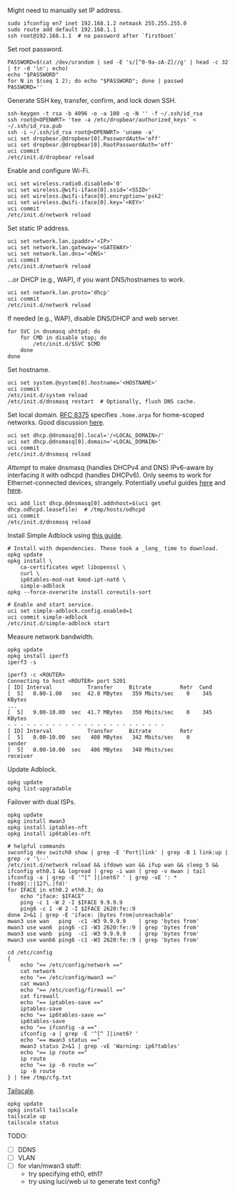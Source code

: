 Might need to manually set IP address.

```
sudo ifconfig en7 inet 192.168.1.2 netmask 255.255.255.0
sudo route add default 192.168.1.1
ssh root@192.168.1.1  # no password after `firstboot`
```

Set root password.

```
PASSWORD=$(cat /dev/urandom | sed -E 's/[^0-9a-zA-Z]//g' | head -c 32 | tr -d '\n'; echo)
echo "$PASSWORD"
for N in $(seq 1 2); do echo "$PASSWORD"; done | passwd
PASSWORD=''
```

Generate SSH key, transfer, confirm, and lock down SSH.

```
ssh-keygen -t rsa -b 4096 -o -a 100 -q -N '' -f ~/.ssh/id_rsa
ssh root@<OPENWRT> 'tee -a /etc/dropbear/authorized_keys' < ~/.ssh/id_rsa.pub
ssh -i ~/.ssh/id_rsa root@<OPENWRT> 'uname -a'
uci set dropbear.@dropbear[0].PasswordAuth='off'
uci set dropbear.@dropbear[0].RootPasswordAuth='off'
uci commit
/etc/init.d/dropbear reload
```

Enable and configure Wi-Fi.

```
uci set wireless.radio0.disabled='0'
uci set wireless.@wifi-iface[0].ssid='<SSID>'
uci set wireless.@wifi-iface[0].encryption='psk2'
uci set wireless.@wifi-iface[0].key='<KEY>'
uci commit
/etc/init.d/network reload
```

Set static IP address.

```
uci set network.lan.ipaddr='<IP>'
uci set network.lan.gateway='<GATEWAY>'
uci set network.lan.dns='<DNS>'
uci commit
/etc/init.d/network reload
```

…or DHCP (e.g., WAP), if you want DNS/hostnames to work.

```
uci set network.lan.proto='dhcp'
uci commit
/etc/init.d/network reload
```

If needed (e.g., WAP), disable DNS/DHCP and web server.

```
for SVC in dnsmasq uhttpd; do
    for CMD in disable stop; do
        /etc/init.d/$SVC $CMD
    done
done
```

Set hostname.

```
uci set system.@system[0].hostname='<HOSTNAME>'
uci commit
/etc/init.d/system reload
/etc/init.d/dnsmasq restart  # Optionally, flush DNS cache.
```

Set local domain. [RFC 8375](https://tools.ietf.org/html/rfc8375) specifies `.home.arpa` for home-scoped networks. Good discussion [here](https://unix.stackexchange.com/a/92517).

```
uci set dhcp.@dnsmasq[0].local='/<LOCAL_DOMAIN>/'
uci set dhcp.@dnsmasq[0].domain='<LOCAL_DOMAIN>'
uci commit
/etc/init.d/dnsmasq reload
```

_Attempt_ to make dnsmasq (handles DHCPv4 and DNS) IPv6-aware by interfacing it with odhcpd (handles DHCPv6). Only seems to work for Ethernet-connected devices, strangely. Potentially useful guides [here](https://superuser.com/a/1248857) and [here](https://openwrt.org/docs/guide-user/network/ipv6/ipv6.dns).

```
uci add_list dhcp.@dnsmasq[0].addnhost=$(uci get dhcp.odhcpd.leasefile)  # /tmp/hosts/odhcpd
uci commit
/etc/init.d/dnsmasq reload
```

Install Simple Adblock using [this guide](https://github.com/openwrt/packages/blob/master/net/simple-adblock/files/README.md).

```
# Install with dependencies. These took a _long_ time to download.
opkg update
opkg install \
    ca-certificates wget libopenssl \
    curl \
    ip6tables-mod-nat kmod-ipt-nat6 \
    simple-adblock
opkg --force-overwrite install coreutils-sort

# Enable and start service.
uci set simple-adblock.config.enabled=1
uci commit simple-adblock
/etc/init.d/simple-adblock start
```

Measure network bandwidth.

```
opkg update
opkg install iperf3
iperf3 -s

iperf3 -c <ROUTER>
Connecting to host <ROUTER> port 5201
[ ID] Interval           Transfer     Bitrate         Retr  Cwnd
[  5]   0.00-1.00   sec  42.8 MBytes   359 Mbits/sec    0    345 KBytes
...
[  5]   9.00-10.00  sec  41.7 MBytes   350 Mbits/sec    0    345 KBytes
- - - - - - - - - - - - - - - - - - - - - - - - -
[ ID] Interval           Transfer     Bitrate         Retr
[  5]   0.00-10.00  sec   408 MBytes   342 Mbits/sec    0             sender
[  5]   0.00-10.00  sec   406 MBytes   340 Mbits/sec                  receiver
```

Update Adblock.

```
opkg update
opkg list-upgradable
```

Failover with dual ISPs.

```
opkg update
opkg install mwan3
opkg install iptables-nft
opkg install ip6tables-nft

# helpful commands
swconfig dev switch0 show | grep -E 'Port|link' | grep -B 1 link:up | grep -v '\--'
/etc/init.d/network reload && ifdown wan && ifup wan && sleep 5 && ifconfig eth0.1 && logread | grep -i wan | grep -v mwan | tail
ifconfig -a | grep -E '^[^ ]|inet6? ' | grep -vE ': *(fe80|::|127\.|fd)'
for IFACE in eth0.2 eth0.3; do
    echo "iface: $IFACE"
    ping -c 1 -W 2 -I $IFACE 9.9.9.9
    ping6 -c 1 -W 2 -I $IFACE 2620:fe::9
done 2>&1 | grep -E 'iface: |bytes from|unreachable'
mwan3 use wan   ping  -c1 -W3 9.9.9.9    | grep 'bytes from'
mwan3 use wan6  ping6 -c1 -W3 2620:fe::9 | grep 'bytes from'
mwan3 use wanb  ping  -c1 -W3 9.9.9.9    | grep 'bytes from'
mwan3 use wanb6 ping6 -c1 -W3 2620:fe::9 | grep 'bytes from'

cd /etc/config
{
    echo "== /etc/config/network =="
    cat network
    echo "== /etc/config/mwan3 =="
    cat mwan3
    echo "== /etc/config/firewall =="
    cat firewall
    echo "== iptables-save =="
    iptables-save
    echo "== ip6tables-save =="
    ip6tables-save
    echo "== ifconfig -a =="
    ifconfig -a | grep -E '^[^ ]|inet6? '
    echo "== mwan3 status =="
    mwan3 status 2>&1 | grep -vE 'Warning: ip6?tables'
    echo "== ip route =="
    ip route
    echo "== ip -6 route =="
    ip -6 route
} | tee /tmp/cfg.txt
```

[Tailscale](https://openwrt.org/docs/guide-user/services/vpn/tailscale/start).

```
opkg update
opkg install tailscale
tailscale up
tailscale status
```

TODO:
- [ ] DDNS
- [ ] VLAN
- [ ] for vlan/mwan3 stuff:
  - try specifying eth0, eth1?
  - try using luci/web ui to generate text config?
